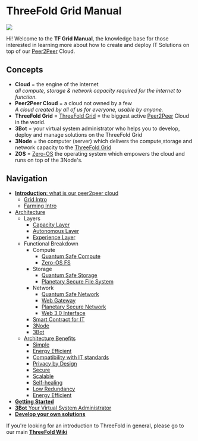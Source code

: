 # ThreeFold Grid Manual

![](sdk__storage_compute.png  )

Hi! Welcome to the __TF Grid Manual__, the knowledge base for those interested in learning more about how to create and deploy IT Solutions on top of our [Peer2Peer](threefold__peer2peer) Cloud.

## Concepts

- **Cloud** = the engine of the internet <BR>*all compute, storage & network capacity required for the internet to function.*
- **Peer2Peer Cloud** = a cloud not owned by a few <BR>*A cloud created by all of us for everyone, usable by anyone.*
- **ThreeFold Grid** = [ThreeFold Grid](threefold__threefold_grid) = the biggest active [Peer2Peer](threefold__peer2peer) Cloud in the world.
- **3Bot** = your virtual system administrator who helps you to develop, deploy and manage solutions on the ThreeFold Grid
- **3Node** = the computer (server) which delivers the compute,storage and network capacity to the [ThreeFold Grid](threefold__threefold_grid)
- **ZOS** = [Zero-OS](threefold__zos) the operating system which empowers the cloud and runs on top of the 3Node's.

## Navigation

- [__Introduction__: what is our peer2peer cloud](sdk__peer2peer_cloud_intro.md)
  - [Grid Intro](sdk__grid_intro.md)
  - [Farming Intro](threefold__farming_intro.md)
- [Architecture](sdk__architecture_overview.md)
  - Layers
    - [Capacity Layer](sdk__architecture_layers_capacity.md)
    - [Autonomous Layer](sdk__architecture_layers_autonomous.md)
    - [Experience Layer](sdk__architecture_layers_experience.md)
  - Functional Breakdown
    - Compute
      - [Quantum Safe Compute](sdk__archi_qscompute.md)
      - [Zero-OS FS](sdk__architecture_flist.md)
    - Storage
      - [Quantum Safe Storage](sdk__archi_qsstorage.md)
      - [Planetary Secure File System](sdk__archi_psfs.md)
    - Network
      - [Quantum Safe Network](sdk__archi_qsnetwork.md)
      - [Web Gateway](sdk__archi_webgateway.md)
      - [Planetary Secure Network](sdk__archi_psnw.md)
      - [Web 3.0 Interface](sdk__archi_interface.md)
    - [Smart Contract for IT](sdk__archi_smartcontract4it.md)  
    - [3Node](threefold__3node.md)
    - [3Bot](threefold__3bot.md)
  - [Architecture Benefits](sdk__archi_usp.md)
    - [Simple](sdk__archi_usp_simple.md)
    - [Energy Efficient](sdk__archi_usp_energy_efficient.md)
    - [Compatibility with IT standards](sdk__archi_usp_compatible_fs.md)
    - [Privacy by Design](sdk__archi_usp_private.md)
    - [Secure](sdk__archi_usp_secure.md)
    - [Scalable](sdk__archi_usp_scalable.md)
    - [Self-healing](sdk__archi_usp_selfhealing.md)
    - [Low Redundancy](sdk__archi_usp_redundant.md)
    - [Energy Efficient](sdk__archi_usp_energy_efficient.md)
- [__Getting Started__](sdk__getting_started_all.md)
- [__3Bot__ Your Virtual System Administrator](sdk__3bot.md)
- [__Develop your own solutions__](sdk__develop.md)


If you're looking for an introduction to ThreeFold in general, please go to our main [__ThreeFold Wiki__](https://wiki.threefold.io) 